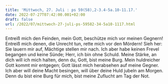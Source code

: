 ```yaml
---
title: 'Mittwoch, 27. Juli : ps 59(58),2-3.4-5a.10-11.17.'
date: 2022-07-27T07:42:00.001+02:00
draft: false
url: /2022/07/mittwoch-27-juli-ps-59582-34-5a10-1117.html
---
```


Entreiß mich den Feinden, mein Gott, beschütze mich vor meinen Gegnern! Entreiß mich denen, die Unrecht tun, rette mich vor den Mördern! Sieh her: Sie lauern mir auf, Mächtige stellen mir nach. Ich aber habe keinen Frevel begangen und keine Sünde; Herr, ich bin ohne Schuld. Meine Stärke, an dich will ich mich halten, denn du, Gott, bist meine Burg. Mein huldreicher Gott kommt mir entgegen; Gott lässt mich herabsehen auf meine Gegner. Ich aber will deine Macht besingen, will über deine Huld jubeln am Morgen. Denn du bist eine Burg für mich, bist meine Zuflucht am Tag der Not.
